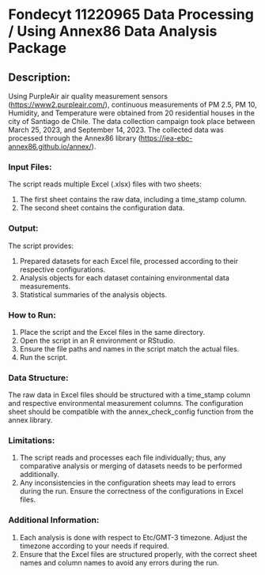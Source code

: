 #   Fondecyt 11220965 Data Processing / Using Annex86 Data Analysis Package

## Description:
Using PurpleAir air quality measurement sensors (https://www2.purpleair.com/), continuous measurements of PM 2.5, PM 10, Humidity, and Temperature were obtained from 20 residential houses in the city of Santiago de Chile. The data collection campaign took place between March 25, 2023, and September 14, 2023. The collected data was processed through the Annex86 library (https://iea-ebc-annex86.github.io/annex/).

### Input Files:
The script reads multiple Excel (.xlsx) files with two sheets:
1. The first sheet contains the raw data, including a time_stamp column.
2. The second sheet contains the configuration data.

### Output:
The script provides:
1. Prepared datasets for each Excel file, processed according to their respective configurations.
2. Analysis objects for each dataset containing environmental data measurements.
3. Statistical summaries of the analysis objects.

### How to Run:
1. Place the script and the Excel files in the same directory.
2. Open the script in an R environment or RStudio.
3. Ensure the file paths and names in the script match the actual files.
4. Run the script.

### Data Structure:
The raw data in Excel files should be structured with a time_stamp column and respective environmental measurement columns. The configuration sheet should be compatible with the annex_check_config function from the annex library.

### Limitations:
1. The script reads and processes each file individually; thus, any comparative analysis or merging of datasets needs to be performed additionally.
2. Any inconsistencies in the configuration sheets may lead to errors during the run. Ensure the correctness of the configurations in Excel files.

### Additional Information:
1. Each analysis is done with respect to Etc/GMT-3 timezone. Adjust the timezone according to your needs if required.
2. Ensure that the Excel files are structured properly, with the correct sheet names and column names to avoid any errors during the run.

